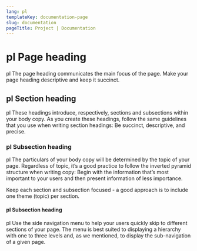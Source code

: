 ```yaml
---
lang: pl
templateKey: documentation-page
slug: documentation
pageTitle: Project | Documentation
---
```


# pl Page heading

<p class="usa-intro"> 
pl The page heading communicates the main focus of the page. Make your page heading descriptive and keep it succinct.
</p>

## pl Section heading

pl These headings introduce, respectively, sections and subsections within your body copy. As you create these headings, follow the same guidelines that you use when writing section headings: Be succinct, descriptive, and precise.

### pl Subsection heading

pl The particulars of your body copy will be determined by the topic of your page. Regardless of topic, it’s a good practice to follow the inverted pyramid structure when writing copy: Begin with the information that’s most important to your users and then present information of less importance.

Keep each section and subsection focused - a good approach is to include one theme (topic) per section.

#### pl Subsection heading

pl Use the side navigation menu to help your users quickly skip to different sections of your page. The menu is best suited to displaying a hierarchy with one to three levels and, as we mentioned, to display the sub-navigation of a given page.
